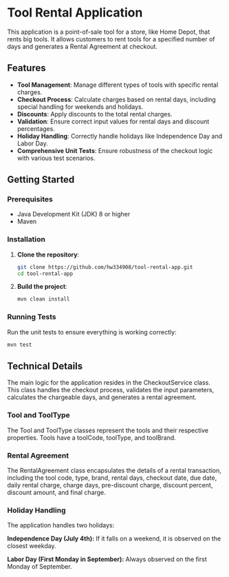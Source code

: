 # Tool Rental Application

This application is a point-of-sale tool for a store, like Home Depot, that rents big tools. It allows customers to rent tools for a specified number of days and generates a Rental Agreement at checkout.

## Features

- **Tool Management**: Manage different types of tools with specific rental charges.
- **Checkout Process**: Calculate charges based on rental days, including special handling for weekends and holidays.
- **Discounts**: Apply discounts to the total rental charges.
- **Validation**: Ensure correct input values for rental days and discount percentages.
- **Holiday Handling**: Correctly handle holidays like Independence Day and Labor Day.
- **Comprehensive Unit Tests**: Ensure robustness of the checkout logic with various test scenarios.

## Getting Started

### Prerequisites

- Java Development Kit (JDK) 8 or higher
- Maven

### Installation

1. **Clone the repository**:
    ```bash
    git clone https://github.com/hw334908/tool-rental-app.git
    cd tool-rental-app
    ```

2. **Build the project**:
    ```bash
    mvn clean install
    ```

### Running Tests

Run the unit tests to ensure everything is working correctly:
```bash
mvn test
```

## Technical Details

The main logic for the application resides in the CheckoutService class. This class handles the checkout process, validates the input parameters, calculates the chargeable days, and generates a rental agreement.

### Tool and ToolType
The Tool and ToolType classes represent the tools and their respective properties. Tools have a toolCode, toolType, and toolBrand.

### Rental Agreement
The RentalAgreement class encapsulates the details of a rental transaction, including the tool code, type, brand, rental days, checkout date, due date, daily rental charge, charge days, pre-discount charge, discount percent, discount amount, and final charge.

### Holiday Handling
The application handles two holidays:

**Independence Day (July 4th):** 
If it falls on a weekend, it is observed on the closest weekday.

**Labor Day (First Monday in September):** 
Always observed on the first Monday of September.
